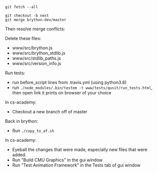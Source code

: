 ```
git fetch --all

git checkout -b next
git merge brython-dev/master
```

Then resolve merge conflicts:


Delete these files:

* www/src/brython.js
* www/src/brython_stdlib.js
* www/src/stdlib_paths.js
* www/src/version_info.js


Run tests:

* run before_script lines from .travis.yml (using python3.8)
* run `./node_modules/.bin/testem -t www/tests/qunit/run_tests.html`, then open link it prints on browser of your choice


In cs-academy:

* Checkout a new branch off of master

Back in brython:

* Run `./copy_to_af.sh`

In cs-academy:

* Eyeball the changes that were made, especially new files that were added.
* Run "Build CMU Graphics" in the gui window
* Run "Test Animation Framework" in the Tests tab of gui window


